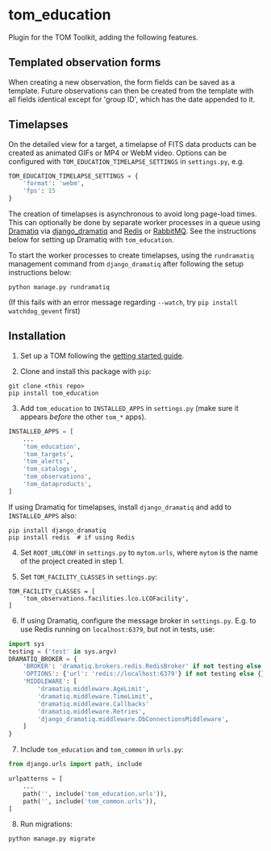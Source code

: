 # tom_education

Plugin for the TOM Toolkit, adding the following features.

## Templated observation forms

When creating a new observation, the form fields can be saved as a template.
Future observations can then be created from the template with all fields
identical except for 'group ID', which has the date appended to it.

## Timelapses

On the detailed view for a target, a timelapse of FITS data products can be
created as animated GIFs or MP4 or WebM video. Options can be configured with
`TOM_EDUCATION_TIMELAPSE_SETTINGS` in `settings.py`, e.g.

```python
TOM_EDUCATION_TIMELAPSE_SETTINGS = {
    'format': 'webm',
    'fps': 15
}
```

The creation of timelapses is asynchronous to avoid long page-load times. This
can optionally be done by separate worker processes in a queue using
[Dramatiq](https://dramatiq.io/) via
[django_dramatiq](https://github.com/Bogdanp/django_dramatiq) and
[Redis](https://redis.io/) or [RabbitMQ](https://www.rabbitmq.com/). See the
instructions below for setting up Dramatiq with `tom_education`.

To start the worker processes to create timelapses, using the `rundramatiq`
management command from `django_dramatiq` after following the setup
instructions below:

```
python manage.py rundramatiq
```

(If this fails with an error message regarding `--watch`, try `pip install
watchdog_gevent` first)

## Installation

1. Set up a TOM following the [getting started guide](https://tomtoolkit.github.io/docs/getting_started).

2. Clone and install this package with `pip`:

```
git clone <this repo>
pip install tom_education
```

3. Add `tom_education` to `INSTALLED_APPS` in `settings.py` (make sure it
  appears *before* the other `tom_*` apps).

```python
INSTALLED_APPS = [
    ...
    'tom_education',
    'tom_targets',
    'tom_alerts',
    'tom_catalogs',
    'tom_observations',
    'tom_dataproducts',
]
```

If using Dramatiq for timelapses, install `django_dramatiq` and add to
`INSTALLED_APPS` also:

```
pip install django_dramatiq
pip install redis  # if using Redis
```

4. Set `ROOT_URLCONF` in `settings.py` to `mytom.urls`, where `mytom` is the
   name of the project created in step 1.

5. Set `TOM_FACILITY_CLASSES` in `settings.py`:

```
TOM_FACILITY_CLASSES = [
    'tom_observations.facilities.lco.LCOFacility',
]
```

6. If using Dramatiq, configure the message broker in `settings.py`. E.g. to
   use Redis running on `localhost:6379`, but not in tests, use:

```python
import sys
testing = ('test' in sys.argv)
DRAMATIQ_BROKER = {
    'BROKER': 'dramatiq.brokers.redis.RedisBroker' if not testing else 'dramatiq.brokers.stub.StubBroker',
    'OPTIONS': {'url': 'redis://localhost:6379'} if not testing else {},
    'MIDDLEWARE': [
        'dramatiq.middleware.AgeLimit',
        'dramatiq.middleware.TimeLimit',
        'dramatiq.middleware.Callbacks'
        'dramatiq.middleware.Retries',
        'django_dramatiq.middleware.DbConnectionsMiddleware',
    ]
}
```

7. Include `tom_education` and `tom_common` in `urls.py`:

```python
from django.urls import path, include

urlpatterns = [
    ...
    path('', include('tom_education.urls')),
    path('', include('tom_common.urls')),
]
```

8. Run migrations:

```
python manage.py migrate
```
